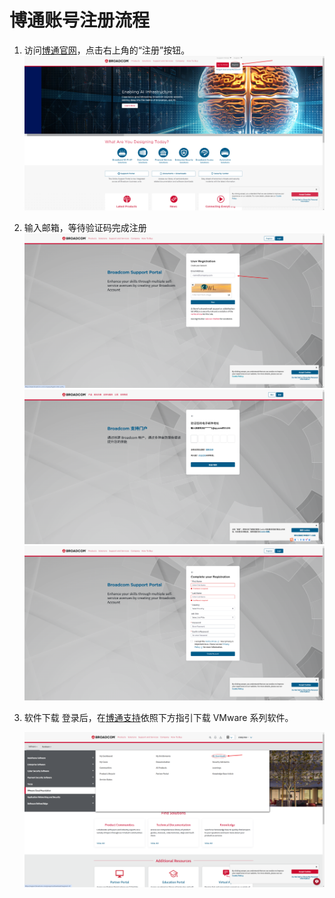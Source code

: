 # 博通账号注册流程

1. 访问[博通官网](https://www.broadcom.com/)，点击右上角的“注册”按钮。
   ![注册引导](./img/register_guide.png)
2. 输入邮箱，等待验证码完成注册
   ![邮箱填写](./img/register_email.png)
   ![验证码填写](./img/register_code.png)
   ![个人信息填写](./img/register_info.png)
3. 软件下载
   登录后，在[博通支持](https://support.broadcom.com/)依照下方指引下载 VMware 系列软件。

   ![软件下载](./img/download_software.png)
